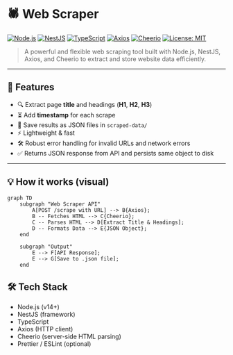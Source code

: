 # 🕷️ Web Scraper

[![Node.js](https://img.shields.io/badge/node-%3E%3D14.0.0-brightgreen)](https://nodejs.org/)
[![NestJS](https://img.shields.io/badge/NestJS-%5E8.0.0-E0234E)](https://nestjs.com/)
[![TypeScript](https://img.shields.io/badge/TypeScript-%3E%3D4.0-blue)](https://www.typescriptlang.org/)
[![Axios](https://img.shields.io/badge/Axios-0.21.1-3b82f6)](https://axios-http.com/)
[![Cheerio](https://img.shields.io/badge/Cheerio-1.0.0-ff69b4)](https://cheerio.js.org/)
[![License: MIT](https://img.shields.io/badge/License-MIT-yellow.svg)](./LICENSE)

> A powerful and flexible web scraping tool built with Node.js, NestJS, Axios, and Cheerio to extract and store website data efficiently.

---

## 📌 Features
- 🔍 Extract page **title** and headings (**H1**, **H2**, **H3**)
- ⏳ Add **timestamp** for each scrape
- 📂 Save results as JSON files in `scraped-data/`
- ⚡ Lightweight & fast
- 🛠 Robust error handling for invalid URLs and network errors
- ✅ Returns JSON response from API and persists same object to disk

---

## 💡 How it works (visual)
```mermaid
graph TD
    subgraph "Web Scraper API"
        A[POST /scrape with URL] --> B{Axios};
        B -- Fetches HTML --> C{Cheerio};
        C -- Parses HTML --> D[Extract Title & Headings];
        D -- Formats Data --> E{JSON Object};
    end

    subgraph "Output"
        E --> F[API Response];
        E --> G[Save to .json file];
    end
```

## 🛠 Tech Stack
- Node.js (v14+)
- NestJS (framework)
- TypeScript
- Axios (HTTP client)
- Cheerio (server-side HTML parsing)
- Prettier / ESLint (optional)
